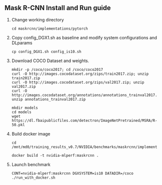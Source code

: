 ## Mask R-CNN Install and Run guide

1.  Change working directory
    

		cd maskrcnn/implementations/pytorch

3.  Copy config_DGX1.sh as baseline and modify system configurations and DLparams
    

		cp config_DGX1.sh config_is10.sh

4.  Download COCO Dataset and weights.
    

		mkdir -p /coco/coco2017; cd /coco/coco2017  
		curl -O http://images.cocodataset.org/zips/train2017.zip; unzip train2017.zip  
		curl -O http://images.cocodataset.org/zips/val2017.zip; unzip val2017.zip  
		curl -O http://images.cocodataset.org/annotations/annotations_trainval2017.zip; unzip annotations_trainval2017.zip  
  
		mkdir models  
		cd models  
		wget https://dl.fbaipublicfiles.com/detectron/ImageNetPretrained/MSRA/R-50.pkl

5.  Build docker image
    

		cd /mnt/md0/training_results_v0.7/NVIDIA/benchmarks/maskrcnn/implementations/pytorch

		docker build -t nvidia-mlperf:maskrcnn .

6.  Launch benchmark
    

		CONT=nvidia-mlperf:maskrcnn DGXSYSTEM=is10 DATADIR=/coco ./run_with_docker.sh
